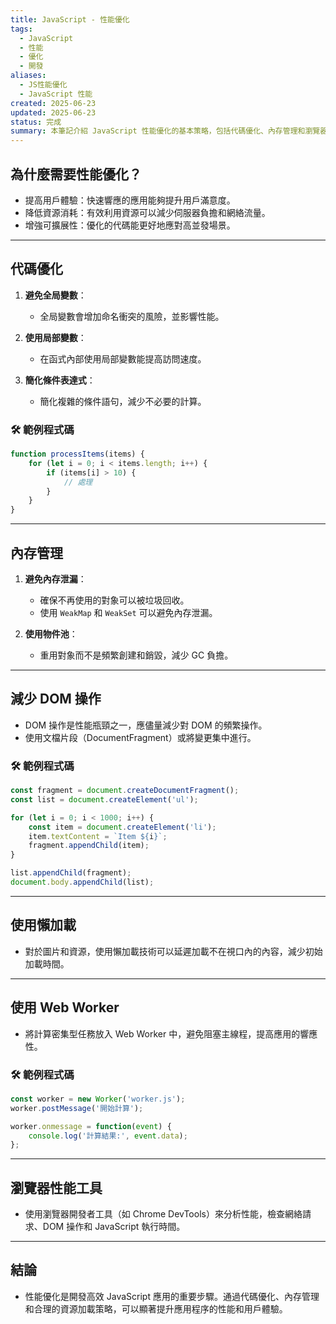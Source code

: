 ```yaml
---
title: JavaScript - 性能優化
tags:
  - JavaScript
  - 性能
  - 優化
  - 開發
aliases:
  - JS性能優化
  - JavaScript 性能
created: 2025-06-23
updated: 2025-06-23
status: 完成
summary: 本筆記介紹 JavaScript 性能優化的基本策略，包括代碼優化、內存管理和瀏覽器性能提升技巧，幫助開發者提高應用的性能。
---
```


## 為什麼需要性能優化？

- 提高用戶體驗：快速響應的應用能夠提升用戶滿意度。
- 降低資源消耗：有效利用資源可以減少伺服器負擔和網絡流量。
- 增強可擴展性：優化的代碼能更好地應對高並發場景。

---
## 代碼優化

1. **避免全局變數**：
   - 全局變數會增加命名衝突的風險，並影響性能。

2. **使用局部變數**：
   - 在函式內部使用局部變數能提高訪問速度。

3. **簡化條件表達式**：
   - 簡化複雜的條件語句，減少不必要的計算。

### 🛠️ 範例程式碼

```javascript
function processItems(items) {
    for (let i = 0; i < items.length; i++) {
        if (items[i] > 10) {
            // 處理
        }
    }
}
```

---
## 內存管理

1. **避免內存泄漏**：
    
    - 確保不再使用的對象可以被垃圾回收。
    - 使用 `WeakMap` 和 `WeakSet` 可以避免內存泄漏。
2. **使用物件池**：
    
    - 重用對象而不是頻繁創建和銷毀，減少 GC 負擔。

---
## 減少 DOM 操作

- DOM 操作是性能瓶頸之一，應儘量減少對 DOM 的頻繁操作。
- 使用文檔片段（DocumentFragment）或將變更集中進行。

### 🛠️ 範例程式碼

```javascript
const fragment = document.createDocumentFragment();
const list = document.createElement('ul');

for (let i = 0; i < 1000; i++) {
    const item = document.createElement('li');
    item.textContent = `Item ${i}`;
    fragment.appendChild(item);
}

list.appendChild(fragment);
document.body.appendChild(list);
```

---
## 使用懶加載

- 對於圖片和資源，使用懶加載技術可以延遲加載不在視口內的內容，減少初始加載時間。

---
## 使用 Web Worker

- 將計算密集型任務放入 Web Worker 中，避免阻塞主線程，提高應用的響應性。

### 🛠️ 範例程式碼

```javascript
const worker = new Worker('worker.js');
worker.postMessage('開始計算');

worker.onmessage = function(event) {
    console.log('計算結果:', event.data);
};
```

---
## 瀏覽器性能工具

- 使用瀏覽器開發者工具（如 Chrome DevTools）來分析性能，檢查網絡請求、DOM 操作和 JavaScript 執行時間。

----
## 結論

- 性能優化是開發高效 JavaScript 應用的重要步驟。通過代碼優化、內存管理和合理的資源加載策略，可以顯著提升應用程序的性能和用戶體驗。